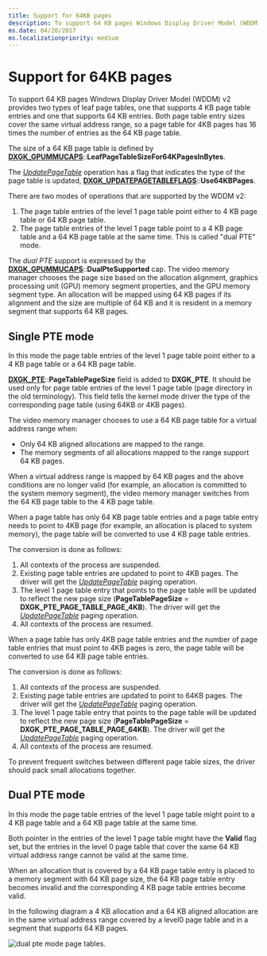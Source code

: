 ```yaml
---
title: Support for 64KB pages
description: To support 64 KB pages Windows Display Driver Model (WDDM) v2 provides two types of leaf page tables, one that supports 4 KB page table entries and one that supports 64 KB entries.
ms.date: 04/20/2017
ms.localizationpriority: medium
---
```


# Support for 64KB pages


To support 64 KB pages Windows Display Driver Model (WDDM) v2 provides two types of leaf page tables, one that supports 4 KB page table entries and one that supports 64 KB entries. Both page table entry sizes cover the same virtual address range, so a page table for 4KB pages has 16 times the number of entries as the 64 KB page table.

The size of a 64 KB page table is defined by [**DXGK\_GPUMMUCAPS**](/windows-hardware/drivers/ddi/d3dkmddi/ns-d3dkmddi-_dxgk_gpummucaps)::**LeafPageTableSizeFor64KPagesInBytes**.

The [*UpdatePageTable*](./dxgkddiupdatepagetable.md) operation has a flag that indicates the type of the page table is updated, [**DXGK\_UPDATEPAGETABLEFLAGS**](/windows-hardware/drivers/ddi/d3dkmddi/ns-d3dkmddi-_dxgk_updatepagetableflags)::**Use64KBPages**.

There are two modes of operations that are supported by the WDDM v2:

1.  The page table entries of the level 1 page table point either to 4 KB page table or 64 KB page table.
2.  The page table entries of the level 1 page table point to a 4 KB page table and a 64 KB page table at the same time. This is called "dual PTE" mode.

The *dual PTE* support is expressed by the [**DXGK\_GPUMMUCAPS**](/windows-hardware/drivers/ddi/d3dkmddi/ns-d3dkmddi-_dxgk_gpummucaps)::**DualPteSupported** cap.
The video memory manager chooses the page size based on the allocation alignment, graphics processing unit (GPU) memory segment properties, and the GPU memory segment type. An allocation will be mapped using 64 KB pages if its alignment and the size are multiple of 64 KB and it is resident in a memory segment that supports 64 KB pages.

## <span id="Single_PTE_mode"></span><span id="single_pte_mode"></span><span id="SINGLE_PTE_MODE"></span>Single PTE mode


In this mode the page table entries of the level 1 page table point either to a 4 KB page table or a 64 KB page table.

[**DXGK\_PTE**](/windows-hardware/drivers/ddi/d3dukmdt/ns-d3dukmdt-_dxgk_pte)::**PageTablePageSize** field is added to **DXGK\_PTE**. It should be used only for page table entries of the level 1 page table (page directory in the old terminology). This field tells the kernel mode driver the type of the corresponding page table (using 64KB or 4KB pages).

The video memory manager chooses to use a 64 KB page table for a virtual address range when:

-   Only 64 KB aligned allocations are mapped to the range.
-   The memory segments of all allocations mapped to the range support 64 KB pages.

When a virtual address range is mapped by 64 KB pages and the above conditions are no longer valid (for example, an allocation is committed to the system memory segment), the video memory manager switches from the 64 KB page table to the 4 KB page table.

When a page table has only 64 KB page table entries and a page table entry needs to point to 4KB page (for example, an allocation is placed to system memory), the page table will be converted to use 4 KB page table entries.

The conversion is done as follows:

1.  All contexts of the process are suspended.
2.  Existing page table entries are updated to point to 4KB pages. The driver will get the [*UpdatePageTable*](./dxgkddiupdatepagetable.md) paging operation.
3.  The level 1 page table entry that points to the page table will be updated to reflect the new page size (**PageTablePageSize** = **DXGK\_PTE\_PAGE\_TABLE\_PAGE\_4KB**). The driver will get the [*UpdatePageTable*](./dxgkddiupdatepagetable.md) paging operation.
4.  All contexts of the process are resumed.

When a page table has only 4KB page table entries and the number of page table entries that must point to 4KB pages is zero, the page table will be converted to use 64 KB page table entries.

The conversion is done as follows:

1.  All contexts of the process are suspended.
2.  Existing page table entries are updated to point to 64KB pages. The driver will get the [*UpdatePageTable*](./dxgkddiupdatepagetable.md) paging operation.
3.  The level 1 page table entry that points to the page table will be updated to reflect the new page size (**PageTablePageSize** = **DXGK\_PTE\_PAGE\_TABLE\_PAGE\_64KB**). The driver will get the [*UpdatePageTable*](./dxgkddiupdatepagetable.md) paging operation.
4.  All contexts of the process are resumed.

To prevent frequent switches between different page table sizes, the driver should pack small allocations together.

## <span id="Dual_PTE_mode"></span><span id="dual_pte_mode"></span><span id="DUAL_PTE_MODE"></span>Dual PTE mode


In this mode the page table entries of the level 1 page table might point to a 4 KB page table and a 64 KB page table at the same time.

Both pointer in the entries of the level 1 page table might have the **Valid** flag set, but the entries in the level 0 page table that cover the same 64 KB virtual address range cannot be valid at the same time.

When an allocation that is covered by a 64 KB page table entry is placed to a memory segment with 64 KB page size, the 64 KB page table entry becomes invalid and the corresponding 4 KB page table entries become valid.

In the following diagram a 4 KB allocation and a 64 KB aligned allocation are in the same virtual address range covered by a level0 page table and in a segment that supports 64 KB pages.

![dual pte mode page tables.](images/support-for-64kb-pages.1.png)

 

